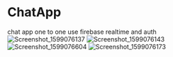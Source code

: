# ChatApp
chat app one to one use firebase realtime and auth
![Screenshot_1599076137](https://user-images.githubusercontent.com/61554040/92290074-18571a00-ef13-11ea-93a9-f2b1cfc90711.png)
![Screenshot_1599076143](https://user-images.githubusercontent.com/61554040/92290078-1c833780-ef13-11ea-9303-95bdfc146ca4.png)
![Screenshot_1599076604](https://user-images.githubusercontent.com/61554040/92290084-22791880-ef13-11ea-9f70-08785809e7d9.png)
![Screenshot_1599076173](https://user-images.githubusercontent.com/61554040/92290098-31f86180-ef13-11ea-83f4-8097fbfdafb8.png)
